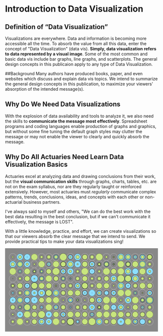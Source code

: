 # Introduction to Data Visualization

## Definition of “Data Visualization”
Visualizations are everywhere. Data and information is becoming more accessible all the time. To absorb the value from all this data, enter the concept of "Data Visualization" (data vis). **Simply, data visualization refers to data represented by a visual image**. Some of the most common and basic data vis include bar graphs, line graphs, and scatterplots. The general design concepts in this publicaion apply to any type of Data Visualization.

##Background
Many authors have produced books, paper, and even websites which discuss and explain data vis topics. We intend to summarize the general design concepts in this publication, to maximize your viewers' absorption of the intended message(s).

## Why Do We Need Data Visualizations
With the explosion of data availability and tools to analyze it, we also need the skills to **communicate the message most effectively**. Spreadsheet programs and coding languages enable production of graphs and graphics, but without some fine tuning the default graph styles may clutter the message or may not enable the viewer to clearly and quickly absorb the message. 

## Why Do All Actuaries Need Learn Data Visualization Basics
Actuaries excel at analyzing data and drawing conclusions from their work, but the **visual communication skills** through graphs, charts, tables, etc. are not on the exam syllabus, nor are they regularly taught or reinforced extensively. However, most actuaries must _regularly_ communicate complex patterns, trends, conclusions, ideas, and concepts with each other or non-actuarial business partners.

I've always said to myself and others, "We can do the best work with the best data resulting in the best conclusion, but if we can't communicate it effectively, the message is LOST".

With a little knowledge, practice, and effort, we can create visualizations so that our viewers absorb the clear message that we intend to send. We provide practical tips to make your data visualizations sing!

![Test](figures/test_01.png)

